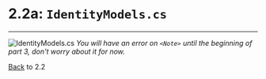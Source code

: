 # 2.2a: `IdentityModels.cs`
---
![IdentityModels.cs](/assets/2.2a-A.png)
*You will have an error on `<Note>` until the beginning of part 3, don't worry about it for now.*

[Back](2.2-IdentityModelsSetup.md) to 2.2